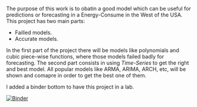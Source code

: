The purpose of this work is to obatin a good model which can be useful for predictions or forecasting in a Energy-Consume in the West of the USA.
This project has two main parts:
- Failled models.
- Accurate models.

In the first part of the project there will be models like polynomials and cubic piece-wise functions, where those models failed badly for forecasting.
The second part consists in using *Time-Series* to get the right and best model. All popular models like ARMA, ARIMA, ARCH, etc, will be shown and comapre in order to get the best one of them.

I added a binder bottom to have this project in a lab.

[![Binder](https://mybinder.org/badge_logo.svg)](https://mybinder.org/v2/gh/PhoTonycs/Energy-Consume-in-USA.git/master)
